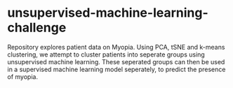 # unsupervised-machine-learning-challenge

Repository explores patient data on Myopia. Using PCA, tSNE and k-means clustering, we attempt to cluster patients into seperate groups using unsupervised machine learning. These seperated groups can then be used in a supervised machine learning model seperately, to predict the presence of myopia.
